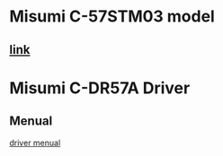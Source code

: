# Misumi C-57STM03 model
[link](https://kr.misumi-ec.com/vona2/detail/110310526859/?HissuCode=C-DR57A)
---

# Misumi C-DR57A Driver

## Menual
[driver menual](https://kr.misumi-ec.com/pdf/fa/manual/57.pdf)
